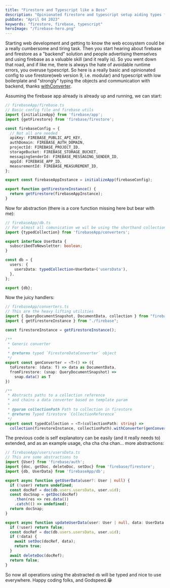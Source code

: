 ```yaml
---
title: "Firestore and Typescript like a Boss"
description: "Opinionated firestore and typescript setup aiding types for communication"
pubDate: "April 04 2023"
keywords: "firestore, firebase, typescript"
heroImage: "/firebase-hero.png"
---
```


Starting web development and getting to know the web ecosystem could be a really cumbersome and tiring task. Then you start hearing about firebase and firestore as a "backend" solution and people advertising themselves and using firebase as a valuable skill (and it really is). So you went down that road, and if like me, there is always the hate of avoidable runtime errors, you overuse typescript. So here is a really basic and opinionated config to use firestore(web version 9, i.e. modular) and typescript with low boilerplate and "strongly" typing the objects and communication with backend, thanks [withConverter](https://firebase.google.com/docs/reference/js/firestore_.firestoredataconverter).

Assuming the firebase app already is already up and running, we can start:
```typescript
// firebaseApp/firebase.ts
// Basic config file and firebase utils
import {initializeApp} from 'firebase/app';
import {getFirestore} from 'firebase/firestore';

const firebaseConfig = {
  // Not all are needed
  apiKey: FIREBASE_PUBLIC_API_KEY,
  authDomain: FIREBASE_AUTH_DOMAIN,
  projectId: FIREBASE_PROJECT_ID,
  storageBucket: FIREBASE_STORAGE_BUCKET,
  messagingSenderId: FIREBASE_MESSAGING_SENDER_ID,
  appId: FIREBASE_APP_ID,
  measurementId: FIREBASE_MEASUREMENT_ID,
};

export const firebaseAppInstance = initializeApp(firebaseConfig);

export function getFirestoreInstance() {
  return getFirestore(firebaseAppInstance);
}
```

Now for abstraction (there is a core function missing here but bear with me):
```typescript
// firebaseApp/db.ts
// For almost all comunication we wil be using the shorthand collections from here
import {typedCollection} from 'firebaseApp/converters';

export interface UserData {
  subscribedToNewsletter: boolean;
}

const db = {
  users: {
    usersData: typedCollection<UserData>('usersData'),
  },
};

export {db};
```

Now the juicy handlers:
```typescript
// firebaseApp/converters.ts
// This are the heavy lifting utilities
import { QueryDocumentSnapshot, DocumentData, collection } from "firebase/firestore";
import { getFirestoreInstance } from "./firebase";

const firestoreInstance = getFirestoreInstance();

/** 
 * Generic converter
 * 
 * @returns typed `FirestoreDataConverter` object
 */
export const genConverter = <T>() => ({
  toFirestore: (data: T) => data as DocumentData,
  fromFirestore: (snap: QueryDocumentSnapshot) =>
    snap.data() as T
})

/**
 * Abstracts paths to a collection reference
 * and chains a data converter based on template param
 *
 * @param collectionPath Path to collection in firestore
 * @returns Typed firestore `CollectionReference`
 */
export const typedCollection = <T>(collectionPath: string) =>
  collection(firestoreInstance, collectionPath).withConverter(genConverter<T>());
```

The previous code is self explanatory can be easily (and it really needs to) extended, and as an example usage, cha cha cha chan... more abstractions:

```typescript
// firebaseApp/users/usersData.ts
// This are some abstractions to 
import {User} from 'firebase/auth';
import {doc, getDoc, deleteDoc, setDoc} from 'firebase/firestore';
import {db, UserData} from 'firebaseApp/db';

export async function getUserData(user?: User | null) {
  if (!user) return undefined;
  const docRef = doc(db.users.usersData, user.uid);
  const docSnap = getDoc(docRef)
    .then(res => res.data())
    .catch(() => undefined);
  return docSnap;
}

export async function updateUserData(user: User | null, data: UserData | null) {
  if (!user) return false;
  const docRef = doc(db.users.usersData, user.uid);
  if (!data) {
    await setDoc(docRef, data);
    return true;
  }
  await deleteDoc(docRef);
  return false;
}


```

 So now all operations using the abstracted `db` will be typed and nice to use everywhere. Happy coding folks, and Godspeed.😁

